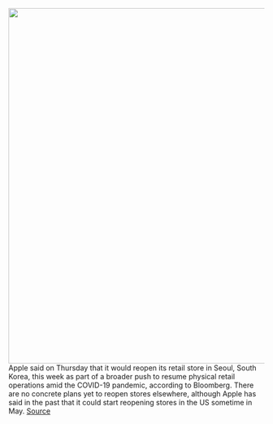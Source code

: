 <img src='https://cdn.vox-cdn.com/thumbor/oO4JpvyOBMz08m5pQPVMSBAhmC4=/0x0:2040x1360/1200x800/filters:focal(848x702:1174x1028)/cdn.vox-cdn.com/uploads/chorus_image/image/66663274/akrales_190919_3670_0085.0.jpg' width='700px' /><br/>
Apple said on Thursday that it would reopen its retail store in Seoul, South Korea, this week as part of a broader push to resume physical retail operations amid the COVID-19 pandemic, according to Bloomberg. There are no concrete plans yet to reopen stores elsewhere, although Apple has said in the past that it could start reopening stores in the US sometime in May.
<a href='https://www.theverge.com/2020/4/16/21223779/apple-store-reopen-south-korea-seoul-coronavirus-covid-19'> Source <a/>